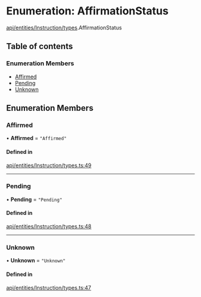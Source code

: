 # Enumeration: AffirmationStatus

[api/entities/Instruction/types](../wiki/api.entities.Instruction.types).AffirmationStatus

## Table of contents

### Enumeration Members

- [Affirmed](../wiki/api.entities.Instruction.types.AffirmationStatus#affirmed)
- [Pending](../wiki/api.entities.Instruction.types.AffirmationStatus#pending)
- [Unknown](../wiki/api.entities.Instruction.types.AffirmationStatus#unknown)

## Enumeration Members

### Affirmed

• **Affirmed** = ``"Affirmed"``

#### Defined in

[api/entities/Instruction/types.ts:49](https://github.com/PolymeshAssociation/polymesh-sdk/blob/339b7503/src/api/entities/Instruction/types.ts#L49)

___

### Pending

• **Pending** = ``"Pending"``

#### Defined in

[api/entities/Instruction/types.ts:48](https://github.com/PolymeshAssociation/polymesh-sdk/blob/339b7503/src/api/entities/Instruction/types.ts#L48)

___

### Unknown

• **Unknown** = ``"Unknown"``

#### Defined in

[api/entities/Instruction/types.ts:47](https://github.com/PolymeshAssociation/polymesh-sdk/blob/339b7503/src/api/entities/Instruction/types.ts#L47)
